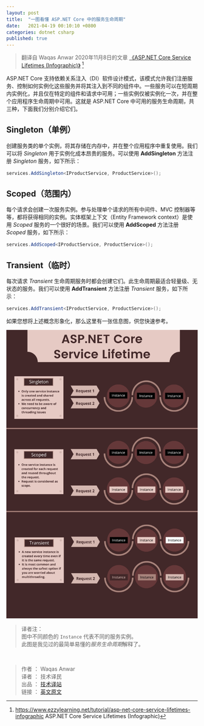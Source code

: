 ```yaml
---
layout: post
title:  "一图看懂 ASP.NET Core 中的服务生命周期"
date:   2021-04-19 00:10:10 +0800
categories: dotnet csharp
published: true
---
```


> 翻译自 Waqas Anwar 2020年11月8日的文章 [《ASP.NET Core Service Lifetimes (Infographic)》](https://www.ezzylearning.net/tutorial/asp-net-core-service-lifetimes-infographic) [^1]

[^1]: <https://www.ezzylearning.net/tutorial/asp-net-core-service-lifetimes-infographic> ASP.NET Core Service Lifetimes (Infographic)

<!-- ASP.NET Core supports the dependency injection (DI) software design pattern that allows us to register services and control how these services will be instantiated and injected in different components. Some services will be instantiated for a short time and will be available only in a particular component and request. Some will be instantiated just once and will be available throughout the application. Here are the service lifetimes available in ASP.NET Core. -->

ASP.NET Core 支持依赖关系注入（DI）软件设计模式，该模式允许我们注册服务、控制如何实例化这些服务并将其注入到不同的组件中。一些服务可以在短周期内实例化，并且仅在特定的组件和请求中可用；一些实例仅被实例化一次，并在整个应用程序生命周期中可用。这就是 ASP.NET Core 中可用的服务生命周期，共三种，下面我们分别介绍它们。

## Singleton（单例）

<!-- A single instance of the service class is created, stored in memory and reused throughout the application. We can use Singleton for services that are expensive to instantiate. We can register Singleton service using the **AddSingleton** method as follows: -->

创建服务类的单个实例，将其存储在内存中，并在整个应用程序中重复使用。我们可以将 *Singleton* 用于实例化成本昂贵的服务。可以使用 **AddSingleton** 方法注册 *Singleton* 服务，如下所示：

```csharp
services.AddSingleton<IProductService, ProductService>();
```

## Scoped（范围内）

<!-- The service instance will be created once per request. All middlewares, MVC controllers, etc. that participate in handling of a single request will get the same instance. A good candidate for a scoped service is an Entity Framework context. We can register Scoped service using the AddScoped method as follows: -->

每个请求会创建一次服务实例。参与处理单个请求的所有中间件、MVC 控制器等等，都将获得相同的实例。实体框架上下文（Entity Framework context）是使用 *Scoped* 服务的一个很好的场景。我们可以使用 **AddScoped** 方法注册 *Scoped* 服务，如下所示：

```csharp
services.AddScoped<IProductService, ProductService>();
```

## Transient（临时）

<!-- Transient lifetime services are created each time they’re requested. This lifetime works best for lightweight, stateless services. We can register Transient service using the AddTransient method as follows: -->

每次请求 *Transient* 生命周期服务时都会创建它们。此生命周期最适合轻量级、无状态的服务。我们可以使用 **AddTransient** 方法注册 *Transient* 服务，如下所示：

```csharp
services.AddTransient<IProductService, ProductService>();
```

<!-- If you want to visualize the above concepts then here is an infographic for your quick reference. -->

如果您想将上述概念形象化，那么这里有一张信息图，供您快速参考。

![ASP.NET Core Service Lifetimes (Infographic](/assets/images//202104/ASP.NET-Core-Service-Lifetime-Infographic.png)

> 译者注：  
> 图中不同颜色的 `Instance` 代表不同的服务实例。  
> 此图是我见过的最简单易懂的*服务生命周期*解释了。

<br/>

> 作者 ： Waqas Anwar  
> 译者 ： 技术译民  
> 出品 ： [技术译站](https://ittranslator.cn/)  
> 链接 ： [英文原文](https://www.ezzylearning.net/tutorial/asp-net-core-service-lifetimes-infographic)
